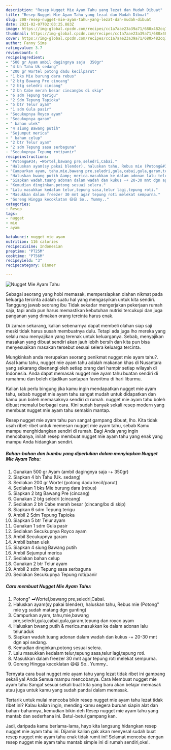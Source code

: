 ```yaml
---
description: "Resep Nugget Mie Ayam Tahu yang lezat dan Mudah Dibuat"
title: "Resep Nugget Mie Ayam Tahu yang lezat dan Mudah Dibuat"
slug: 208-resep-nugget-mie-ayam-tahu-yang-lezat-dan-mudah-dibuat
date: 2021-02-07T02:03:25.883Z
image: https://img-global.cpcdn.com/recipes/cc1a7aae23a39a71/680x482cq70/nugget-mie-ayam-tahu-foto-resep-utama.jpg
thumbnail: https://img-global.cpcdn.com/recipes/cc1a7aae23a39a71/680x482cq70/nugget-mie-ayam-tahu-foto-resep-utama.jpg
cover: https://img-global.cpcdn.com/recipes/cc1a7aae23a39a71/680x482cq70/nugget-mie-ayam-tahu-foto-resep-utama.jpg
author: Fanny Sims
ratingvalue: 3.7
reviewcount: 4
recipeingredient:
- "500 gr Ayam ambil dagingnya saja  350gr"
- "4 bh Tahu Uk sedang"
- "200 gr Wortel potong dadu kecilparut"
- "1 bks Mie burung dara rebus"
- "2 btg Bawang Pre cincang"
- "2 btg seledri cincang"
- "2 bh Cabe merah besar cincangbs di skip"
- "6 sdm Tepung terigu"
- "2 Sdm Tepung Tapioka"
- "5 btr Telur ayam"
- "1 sdm Gula pasir"
- "Secukupnya Royco ayam"
- "Secukupnya garam"
- " bahan ulek"
- "4 siung Bawang putih"
- "Sejumput merica"
- " bahan celup"
- "2 btr Telur ayam"
- "2 sdm Tepung sasa serbaguna"
- "Secukupnya Tepung rotipanir"
recipeinstructions:
- "Potong&#34; ➡Wortel,bawang pre,seledri,Cabai."
- "Haluskan ayam(sy pakai blender), haluskan tahu, Rebus mie (Potong&#34; mie yg sudah matang dgn gunting)"
- "Campurkan ayam, tahu,mie,bawang pre,seledri,gula,cabai,gula,garam,tepung dan royco ayam"
- "Haluskan bwang putih &amp; merica.masukkan ke dalam adonan lalu telur.aduk"
- "Siapkan wadah.tuang adonan dalam wadah dan kukus -+ 20-30 mnt dgn api sedang."
- "Kemudian dinginkan.potong sesuai selera."
- "Lalu masukkan kedalam telur,tepung sasa,telur lagi,tepung roti."
- "Masukkan dalam freezer 30 mnt agar tepung roti melekat sempurna."
- "Goreng Hingga kecoklatan 😄😄 So.. Yummy.."
categories:
- Resep
tags:
- nugget
- mie
- ayam

katakunci: nugget mie ayam 
nutrition: 116 calories
recipecuisine: Indonesian
preptime: "PT25M"
cooktime: "PT56M"
recipeyield: "3"
recipecategory: Dinner

---
```



![Nugget Mie Ayam Tahu](https://img-global.cpcdn.com/recipes/cc1a7aae23a39a71/680x482cq70/nugget-mie-ayam-tahu-foto-resep-utama.jpg)

Sebagai seorang yang hobi memasak, mempersiapkan olahan nikmat pada keluarga tercinta adalah suatu hal yang mengasyikan untuk kita sendiri. Tanggung jawab seorang ibu Tidak sekadar mengerjakan pekerjaan rumah saja, tapi anda pun harus memastikan kebutuhan nutrisi tercukupi dan juga panganan yang dimakan orang tercinta harus enak.

Di zaman  sekarang, kalian sebenarnya dapat membeli olahan siap saji meski tidak harus susah membuatnya dulu. Tetapi ada juga lho mereka yang selalu mau menyajikan yang terenak untuk keluarganya. Sebab, menyajikan masakan yang dibuat sendiri akan jauh lebih bersih dan kita pun bisa menyesuaikan masakan tersebut sesuai selera keluarga tercinta. 



Mungkinkah anda merupakan seorang penikmat nugget mie ayam tahu?. Asal kamu tahu, nugget mie ayam tahu adalah makanan khas di Nusantara yang sekarang disenangi oleh setiap orang dari hampir setiap wilayah di Indonesia. Anda dapat memasak nugget mie ayam tahu buatan sendiri di rumahmu dan boleh dijadikan santapan favoritmu di hari liburmu.

Kalian tak perlu bingung jika kamu ingin mendapatkan nugget mie ayam tahu, sebab nugget mie ayam tahu sangat mudah untuk didapatkan dan kamu pun boleh memasaknya sendiri di rumah. nugget mie ayam tahu boleh dibuat memalui berbagai cara. Kini sudah banyak sekali resep modern yang membuat nugget mie ayam tahu semakin mantap.

Resep nugget mie ayam tahu pun sangat gampang dibuat, lho. Kita tidak usah ribet-ribet untuk memesan nugget mie ayam tahu, sebab Kamu mampu menghidangkan sendiri di rumah. Bagi Anda yang ingin mencobanya, inilah resep membuat nugget mie ayam tahu yang enak yang mampu Anda hidangkan sendiri.

<!--inarticleads1-->

##### Bahan-bahan dan bumbu yang diperlukan dalam menyiapkan Nugget Mie Ayam Tahu:

1. Gunakan 500 gr Ayam (ambil dagingnya saja -+ 350gr)
1. Siapkan 4 bh Tahu (Uk. sedang)
1. Sediakan 200 gr Wortel (potong dadu kecil/parut)
1. Sediakan 1 bks Mie burung dara (rebus)
1. Siapkan 2 btg Bawang Pre (cincang)
1. Gunakan 2 btg seledri (cincang)
1. Sediakan 2 bh Cabe merah besar (cincang/bs di skip)
1. Siapkan 6 sdm Tepung terigu
1. Ambil 2 Sdm Tepung Tapioka
1. Siapkan 5 btr Telur ayam
1. Gunakan 1 sdm Gula pasir
1. Sediakan Secukupnya Royco ayam
1. Ambil Secukupnya garam
1. Ambil  bahan ulek
1. Siapkan 4 siung Bawang putih
1. Ambil Sejumput merica
1. Sediakan  bahan celup
1. Gunakan 2 btr Telur ayam
1. Ambil 2 sdm Tepung sasa serbaguna
1. Sediakan Secukupnya Tepung roti/panir




<!--inarticleads2-->

##### Cara membuat Nugget Mie Ayam Tahu:

1. Potong&#34; ➡Wortel,bawang pre,seledri,Cabai.
1. Haluskan ayam(sy pakai blender), haluskan tahu, Rebus mie (Potong&#34; mie yg sudah matang dgn gunting)
1. Campurkan ayam, tahu,mie,bawang pre,seledri,gula,cabai,gula,garam,tepung dan royco ayam
1. Haluskan bwang putih &amp; merica.masukkan ke dalam adonan lalu telur.aduk
1. Siapkan wadah.tuang adonan dalam wadah dan kukus -+ 20-30 mnt dgn api sedang.
1. Kemudian dinginkan.potong sesuai selera.
1. Lalu masukkan kedalam telur,tepung sasa,telur lagi,tepung roti.
1. Masukkan dalam freezer 30 mnt agar tepung roti melekat sempurna.
1. Goreng Hingga kecoklatan 😄😄 So.. Yummy..




Ternyata cara buat nugget mie ayam tahu yang lezat tidak ribet ini gampang sekali ya! Anda Semua mampu mencobanya. Cara Membuat nugget mie ayam tahu Sangat sesuai sekali buat kita yang baru akan belajar memasak atau juga untuk kamu yang sudah pandai dalam memasak.

Tertarik untuk mulai mencoba bikin resep nugget mie ayam tahu lezat tidak ribet ini? Kalau kalian ingin, mending kamu segera buruan siapin alat dan bahan-bahannya, kemudian bikin deh Resep nugget mie ayam tahu yang mantab dan sederhana ini. Betul-betul gampang kan. 

Jadi, daripada kamu berlama-lama, hayo kita langsung hidangkan resep nugget mie ayam tahu ini. Dijamin kalian gak akan menyesal sudah buat resep nugget mie ayam tahu enak tidak rumit ini! Selamat mencoba dengan resep nugget mie ayam tahu mantab simple ini di rumah sendiri,oke!.

